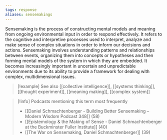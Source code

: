 ```yaml
---
tags: response
aliases: sensemakings
---
```


Sensemaking is the process of constructing mental models and meaning from ongoing environmental input in order to respond effectively. It refers to the cognitive and interpretive processes used to interpret, analyze and make sense of complex situations in order to inform our decisions and actions. Sensemaking involves understanding patterns and relationships between events, organizing them into concepts or hypotheses and then forming mental models of the system in which they are embedded. It becomes increasingly important in uncertain and unpredictable environments due to its ability to provide a framework for dealing with complex, multidimensional issues.

> [!example] See also
> [[collective intelligence]], [[systems thinking]], [[thought experiment]], [[meaning making]], [[complex system]]

> [!info] Podcasts mentioning this term most frequently
> * [[Daniel Schmachtenberger - Building Better Sensemaking – Modern Wisdom Podcast 348]] (58)
> * [[Epistemology & the Making of Sense - Daniel Schmachtenberger at the Buckminster Fuller Institute]] (40)
> * [[The War on Sensemaking, Daniel Schmachtenberger]] (39)
